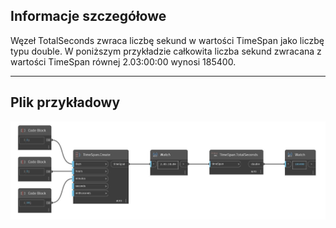 ## Informacje szczegółowe
Węzeł TotalSeconds zwraca liczbę sekund w wartości TimeSpan jako liczbę typu double. W poniższym przykładzie całkowita liczba sekund zwracana z wartości TimeSpan równej 2.03:00:00 wynosi 185400.
___
## Plik przykładowy

![TotalSeconds](./DSCore.TimeSpan.TotalSeconds_img.jpg)

